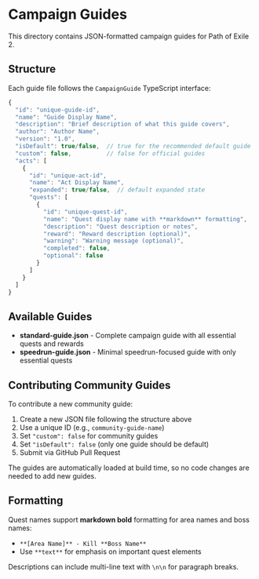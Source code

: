 # Campaign Guides

This directory contains JSON-formatted campaign guides for Path of Exile 2.

## Structure

Each guide file follows the `CampaignGuide` TypeScript interface:

```typescript
{
  "id": "unique-guide-id",
  "name": "Guide Display Name",
  "description": "Brief description of what this guide covers",
  "author": "Author Name",
  "version": "1.0",
  "isDefault": true/false,  // true for the recommended default guide
  "custom": false,          // false for official guides
  "acts": [
    {
      "id": "unique-act-id",
      "name": "Act Display Name", 
      "expanded": true/false,  // default expanded state
      "quests": [
        {
          "id": "unique-quest-id",
          "name": "Quest display name with **markdown** formatting",
          "description": "Quest description or notes",
          "reward": "Reward description (optional)",
          "warning": "Warning message (optional)", 
          "completed": false,
          "optional": false
        }
      ]
    }
  ]
}
```

## Available Guides

- **standard-guide.json** - Complete campaign guide with all essential quests and rewards
- **speedrun-guide.json** - Minimal speedrun-focused guide with only essential quests

## Contributing Community Guides

To contribute a new community guide:

1. Create a new JSON file following the structure above
2. Use a unique ID (e.g., `community-guide-name`)
3. Set `"custom": false` for community guides  
4. Set `"isDefault": false` (only one guide should be default)
5. Submit via GitHub Pull Request

The guides are automatically loaded at build time, so no code changes are needed to add new guides.

## Formatting

Quest names support **markdown bold** formatting for area names and boss names:
- `**[Area Name]** - Kill **Boss Name**`
- Use `**text**` for emphasis on important quest elements

Descriptions can include multi-line text with `\n\n` for paragraph breaks.